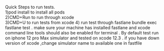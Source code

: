 Quick Steps to run tests.</br>
1)pod install to install all pods </br>
2)CMD+Run to run through xcode</br>
3)CMD+U to run tests from xcode
4) run test through fastlane bundle exec fastlane test . make sure your machine has installed fastlane
   and xcode command line tools should also be enabled for terminal . By default test run on
   iphone 12 pro Max simulator and tested on xcode 12.3 . if you have down version of xcode ,change 
   simulator name to available one in fastfile  </br>
